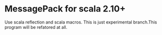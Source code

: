 # MessagePack for scala 2.10+

Use scala reflection and scala macros.
This is just experimental branch.This program will be refatored at all.
